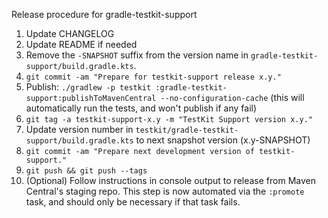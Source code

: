 Release procedure for gradle-testkit-support

1. Update CHANGELOG
1. Update README if needed
1. Remove the `-SNAPSHOT` suffix from the version name in `gradle-testkit-support/build.gradle.kts`.
1. `git commit -am "Prepare for testkit-support release x.y."`
1. Publish: `./gradlew -p testkit :gradle-testkit-support:publishToMavenCentral --no-configuration-cache`
   (this will automatically run the tests, and won't publish if any fail)
1. `git tag -a testkit-support-x.y -m "TestKit Support version x.y."`
1. Update version number in `testkit/gradle-testkit-support/build.gradle.kts` to next snapshot version (x.y-SNAPSHOT)
1. `git commit -am "Prepare next development version of testkit-support."`
1. `git push && git push --tags`
1. (Optional) Follow instructions in console output to release from Maven Central's staging repo.
   This step is now automated via the `:promote` task, and should only be necessary if that task
   fails.
